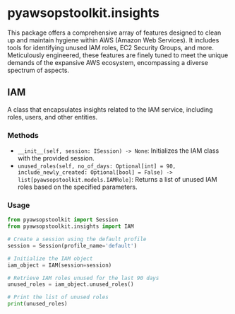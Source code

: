 # pyawsopstoolkit.insights

This package offers a comprehensive array of features designed to clean up and maintain hygiene within AWS (Amazon Web
Services). It includes tools for identifying unused IAM roles, EC2 Security Groups, and more. Meticulously engineered,
these features are finely tuned to meet the unique demands of the expansive AWS ecosystem, encompassing a diverse
spectrum of aspects.

## IAM

A class that encapsulates insights related to the IAM service, including roles, users, and other entities.

### Methods

- `__init__(self, session: ISession) -> None`: Initializes the IAM class with the provided session.
- `unused_roles(self, no_of_days: Optional[int] = 90, include_newly_created: Optional[bool] = False) -> list[pyawsopstoolkit.models.IAMRole]`:
  Returns a list of unused IAM roles based on the specified parameters.

### Usage

```python
from pyawsopstoolkit import Session
from pyawsopstoolkit.insights import IAM

# Create a session using the default profile
session = Session(profile_name='default')

# Initialize the IAM object
iam_object = IAM(session=session)

# Retrieve IAM roles unused for the last 90 days
unused_roles = iam_object.unused_roles()

# Print the list of unused roles
print(unused_roles)
```